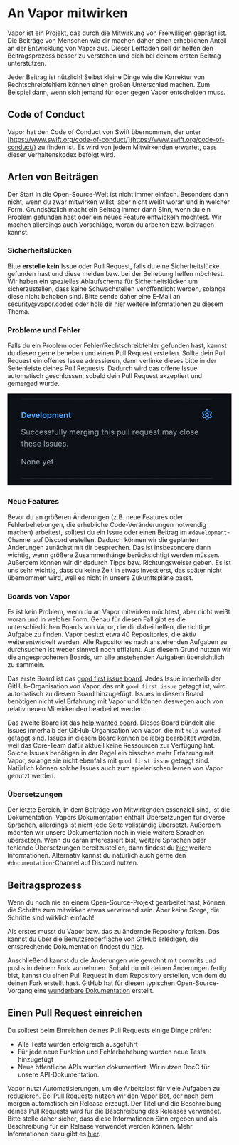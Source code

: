 # An Vapor mitwirken

Vapor ist ein Projekt, das durch die Mitwirkung von Freiwilligen geprägt ist. Die Beiträge von Menschen wie dir machen daher einen erheblichen Anteil an der Entwicklung von Vapor aus. Dieser Leitfaden soll dir helfen den Beitragsprozess besser zu verstehen und dich bei deinem ersten Beitrag unterstützen.

Jeder Beitrag ist nützlich! Selbst kleine Dinge wie die Korrektur von Rechtschreibfehlern können einen großen Unterschied machen. Zum Beispiel dann, wenn sich jemand für oder gegen Vapor entscheiden muss. 

## Code of Conduct

Vapor hat den Code of Conduct von Swift übernommen, der unter [https://www.swift.org/code-of-conduct/](https://www.swift.org/code-of-conduct/) zu finden ist. Es wird von jedem Mitwirkenden erwartet, dass dieser Verhaltenskodex befolgt wird.

## Arten von Beiträgen

Der Start in die Open-Source-Welt ist nicht immer einfach. Besonders dann nicht, wenn du zwar mitwirken willst, aber nicht weißt woran und in welcher Form. Grundsätzlich macht ein Beitrag immer dann Sinn, wenn du ein Problem gefunden hast oder ein neues Feature entwickeln möchtest. Wir machen allerdings auch Vorschläge, woran du arbeiten bzw. beitragen kannst.

### Sicherheitslücken

Bitte **erstelle kein** Issue oder Pull Request, falls du eine Sicherheitslücke gefunden hast und diese melden bzw. bei der Behebung helfen möchtest. Wir haben ein spezielles Ablaufschema für Sicherheitslücken um sicherzustellen, dass keine Schwachstellen veröffentlicht werden, solange diese nicht behoben sind. Bitte sende daher eine E-Mail an security@vapor.codes oder hole dir [hier](https://github.com/vapor/.github/blob/main/SECURITY.md) weitere Informationen zu diesem Thema.

### Probleme und Fehler

Falls du ein Problem oder Fehler/Rechtschreibfehler gefunden hast, kannst du diesen gerne beheben und einen Pull Request erstellen. Sollte dein Pull Request ein offenes Issue adressieren, dann verlinke dieses bitte in der Seitenleiste deines Pull Requests. Dadurch wird das offene Issue automatisch geschlossen, sobald dein Pull Request akzeptiert und gemerged wurde.

![GitHub Issue verlinken](../images/github-link-issue.png)

### Neue Features

Bevor du an größeren Änderungen (z.B. neue Features oder Fehlerbehebungen, die erhebliche Code-Veränderungen notwendig machen) arbeitest, solltest du ein Issue oder einen Beitrag im `#development`-Channel auf Discord erstellen. Dadurch können wir die geplanten Änderungen zunächst mit dir besprechen. Das ist insbesondere dann wichtig, wenn größere Zusammenhänge berücksichtigt werden müssen. Außerdem können wir dir dadurch Tipps bzw. Richtungsweiser geben. Es ist uns sehr wichtig, dass du keine Zeit in etwas investierst, das später nicht übernommen wird, weil es nicht in unsere Zukunftspläne passt.

### Boards von Vapor

Es ist kein Problem, wenn du an Vapor mitwirken möchtest, aber nicht weißt woran und in welcher Form. Genau für diesen Fall gibt es die unterschiedlichen Boards von Vapor, die dir dabei helfen, die richtige Aufgabe zu finden. Vapor besitzt etwa 40 Repositories, die aktiv weiterentwickelt werden. Alle Repositories nach anstehenden Aufgaben zu durchsuchen ist weder sinnvoll noch effizient. Aus diesem Grund nutzen wir die angesprochenen Boards, um alle anstehenden Aufgaben übersichtlich zu sammeln.

Das erste Board ist das [good first issue board](https://github.com/orgs/vapor/projects/14). Jedes Issue innerhalb der GitHub-Organisation von Vapor, das mit `good first issue` getaggt ist, wird automatisch zu diesem Board hinzugefügt. Issues in diesem Board benötigen nicht viel Erfahrung mit Vapor und können deswegen auch von relativ neuen Mitwirkenden bearbeitet werden.

Das zweite Board ist das [help wanted board](https://github.com/orgs/vapor/projects/13). Dieses Board bündelt alle Issues innerhalb der GitHub-Organisation von Vapor, die mit `help wanted` getaggt sind. Issues in diesem Board können beliebig bearbeitet werden, weil das Core-Team dafür aktuell keine Ressourcen zur Verfügung hat. Solche Issues benötigen in der Regel ein bisschen mehr Erfahrung mit Vapor, solange sie nicht ebenfalls mit `good first issue` getaggt sind. Natürlich können solche Issues auch zum spielerischen lernen von Vapor genutzt werden.

### Übersetzungen

Der letzte Bereich, in dem Beiträge von Mitwirkenden essenziell sind, ist die Dokumentation. Vapors Dokumentation enthält Übersetzungen für diverse Sprachen, allerdings ist nicht jede Seite vollständig übersetzt. Außerdem möchten wir unsere Dokumentation noch in viele weitere Sprachen übersetzen. Wenn du daran interessiert bist, weitere Sprachen oder fehlende Übersetzungen bereitzustellen, dann findest du [hier](https://github.com/vapor/docs#translating) weitere Informationen. Alternativ kannst du natürlich auch gerne den `#documentation`-Channel auf Discord nutzen.

## Beitragsprozess

Wenn du noch nie an einem Open-Source-Projekt gearbeitet hast, können die Schritte zum mitwirken etwas verwirrend sein. Aber keine Sorge, die Schritte sind wirklich einfach!

Als erstes musst du Vapor bzw. das zu ändernde Repository forken. Das kannst du über die Benutzeroberfläche von GitHub erledigen, die entsprechende Dokumentation findest du [hier](https://docs.github.com/en/get-started/quickstart/fork-a-repo).

Anschließend kannst du die Änderungen wie gewohnt mit commits und pushs in deinem Fork vornehmen. Sobald du mit deinen Änderungen fertig bist, kannst du einen Pull Request in dem Repository erstellen, von dem du deinen Fork erstellt hast. GitHub hat für diesen typischen Open-Source-Vorgang eine [wunderbare Dokumentation](https://docs.github.com/en/pull-requests/collaborating-with-pull-requests/proposing-changes-to-your-work-with-pull-requests/creating-a-pull-request-from-a-fork) erstellt. 

## Einen Pull Request einreichen

Du solltest beim Einreichen deines Pull Requests einige Dinge prüfen:

* Alle Tests wurden erfolgreich ausgeführt
* Für jede neue Funktion und Fehlerbehebung wurden neue Tests hinzugefügt
* Neue öffentliche APIs wurden dokumentiert. Wir nutzen DocC für unsere API-Dokumentation.

Vapor nutzt Automatisierungen, um die Arbeitslast für viele Aufgaben zu reduzieren. Bei Pull Requests nutzen wir den [Vapor Bot](https://github.com/VaporBot), der nach dem mergen automatisch ein Release erzeugt. Der Titel und die Beschreibung deines Pull Requests wird für die Beschreibung des Releases verwendet. Bitte stelle daher sicher, dass diese Informationen Sinn ergeben und als Beschreibung für ein Release verwendet werden können. Mehr Informationen dazu gibt es [hier](https://github.com/vapor/vapor/blob/main/.github/contributing.md#release-title).
